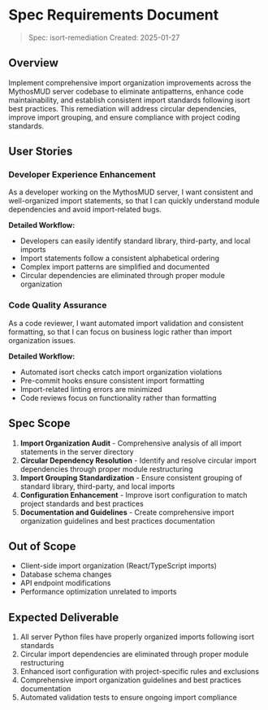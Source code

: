 # Spec Requirements Document

> Spec: isort-remediation
> Created: 2025-01-27

## Overview

Implement comprehensive import organization improvements across the MythosMUD server codebase to eliminate antipatterns, enhance code maintainability, and establish consistent import standards following isort best practices. This remediation will address circular dependencies, improve import grouping, and ensure compliance with project coding standards.

## User Stories

### Developer Experience Enhancement

As a developer working on the MythosMUD server, I want consistent and well-organized import statements, so that I can quickly understand module dependencies and avoid import-related bugs.

**Detailed Workflow:**
- Developers can easily identify standard library, third-party, and local imports
- Import statements follow a consistent alphabetical ordering
- Complex import patterns are simplified and documented
- Circular dependencies are eliminated through proper module organization

### Code Quality Assurance

As a code reviewer, I want automated import validation and consistent formatting, so that I can focus on business logic rather than import organization issues.

**Detailed Workflow:**
- Automated isort checks catch import organization violations
- Pre-commit hooks ensure consistent import formatting
- Import-related linting errors are minimized
- Code reviews focus on functionality rather than formatting

## Spec Scope

1. **Import Organization Audit** - Comprehensive analysis of all import statements in the server directory
2. **Circular Dependency Resolution** - Identify and resolve circular import dependencies through proper module restructuring
3. **Import Grouping Standardization** - Ensure consistent grouping of standard library, third-party, and local imports
4. **Configuration Enhancement** - Improve isort configuration to match project standards and best practices
5. **Documentation and Guidelines** - Create comprehensive import organization guidelines and best practices documentation

## Out of Scope

- Client-side import organization (React/TypeScript imports)
- Database schema changes
- API endpoint modifications
- Performance optimization unrelated to imports

## Expected Deliverable

1. All server Python files have properly organized imports following isort standards
2. Circular import dependencies are eliminated through proper module restructuring
3. Enhanced isort configuration with project-specific rules and exclusions
4. Comprehensive import organization guidelines and best practices documentation
5. Automated validation tests to ensure ongoing import compliance
